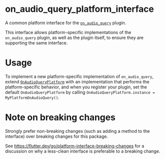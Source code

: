 # on_audio_query_platform_interface

A common platform interface for the [`on_audio_query`](https://github.com/LucasPJS/on_audio_query) plugin.

This interface allows platform-specific implementations of the `on_audio_query`
plugin, as well as the plugin itself, to ensure they are supporting the
same interface.

# Usage

To implement a new platform-specific implementation of `on_audio_query`, extend
[`OnAudioQueryPlatform`][1] with an implementation that performs the
platform-specific behavior, and when you register your plugin, set the default
`OnAudioQueryPlatform` by calling
`OnAudioQueryPlatform.instance = MyPlatformOnAudioQuery()`.

# Note on breaking changes

Strongly prefer non-breaking changes (such as adding a method to the interface)
over breaking changes for this package.

See https://flutter.dev/go/platform-interface-breaking-changes for a discussion
on why a less-clean interface is preferable to a breaking change.

[1]: lib/on_audio_query_platform_interface.dart